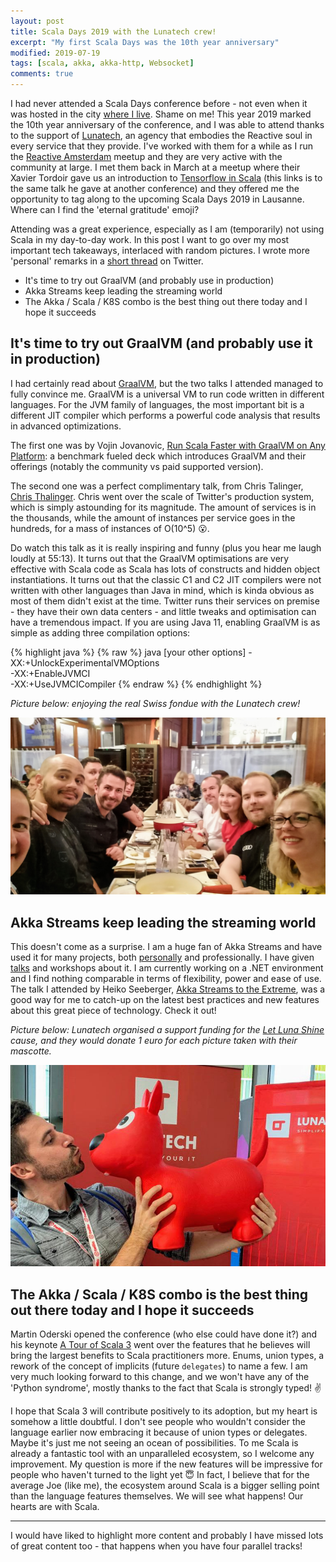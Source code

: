 ```yaml
---
layout: post
title: Scala Days 2019 with the Lunatech crew!
excerpt: "My first Scala Days was the 10th year anniversary"
modified: 2019-07-19
tags: [scala, akka, akka-http, Websocket]
comments: true
---
```


I had never attended a Scala Days conference before - not even when it was hosted in the city
[where I live](http://event.scaladays.org/scaladays-amsterdam-2015). Shame on me! This year 2019 marked the 10th year
anniversary of the conference, and I was able to attend thanks to the support of [Lunatech](https://lunatech.com/),
an agency that embodies the Reactive soul in every service that they provide. I've worked with them for a while as I run 
the [Reactive Amsterdam](https://www.meetup.com/Reactive-Amsterdam/) meetup and they are very active with the community
at large. I met them back in March at a meetup where their Xavier Tordoir gave us an introduction to 
[Tensorflow in Scala](https://www.youtube.com/watch?v=83iprWIhjMM) (this links is to the same talk he gave at another conference)
and they offered me the opportunity to tag along to the upcoming Scala Days 2019 in Lausanne. Where can I find the 'eternal gratitude' emoji?

Attending was a great experience, especially as I am (temporarily) not using Scala in my day-to-day work. 
In this post I want to go over my most important tech takeaways, interlaced with random pictures. I wrote more 'personal'
remarks in a [short thread](https://twitter.com/ticofab/status/1139918004806967297) on Twitter.

* It's time to try out GraalVM (and probably use in production)
* Akka Streams keep leading the streaming world
* The Akka / Scala / K8S combo is the best thing out there today and I hope it succeeds

## It's time to try out GraalVM (and probably use it in production)

I had certainly read about [GraalVM](https://www.graalvm.org/), but the two talks I attended managed to fully convince me.
GraalVM is a universal VM to run code written in different languages. For the JVM family of languages, the most important bit
is a different JIT compiler which performs a powerful code analysis that results in advanced optimizations.

The first one was by Vojin Jovanovic, [Run Scala Faster with GraalVM on Any Platform](https://scaladays.org/schedule/run-scala-faster-with-graalvm-on-any-platform):
a benchmark fueled deck which introduces GraalVM and their offerings (notably the community vs paid supported version).
 
The second one was a perfect complimentary talk, from Chris Talinger, [Chris Thalinger](https://scaladays.org/schedule/performance-tuning-twitter-services-with-graal-and-ml).
Chris went over the scale of Twitter's production system, which is simply astounding for its magnitude. The amount of services
is in the thousands, while the amount of instances per service goes in the hundreds, for a mass of instances of O(10^5) 😮. 

Do watch this talk as it is really inspiring and funny (plus you hear me laugh loudly at 55:13). It turns out that the GraalVM
optimisations are very effective with Scala code as Scala has lots of constructs and hidden object instantiations. It turns out
that the classic C1 and C2 JIT compilers were not written with other languages than Java in mind, which is kinda obvious as most
of them didn't exist at the time. Twitter runs their services on premise - they have their own data centers - and little tweaks and optimisation can have a tremendous impact.
If you are using Java 11, enabling GraalVM is as simple as adding three compilation options:

{% highlight java %}
{% raw %}
java [your other options]
     -XX:+UnlockExperimentalVMOptions \
     -XX:+EnableJVMCI \
     -XX:+UseJVMCICompiler
{% endraw %}
{% endhighlight %}

_Picture below: enjoying the real Swiss fondue with the Lunatech crew!_

![When in Switzerland, enjoy the real fondue.](/images/lunatech-fondue-lausanne-scala-days-2019.png)

## Akka Streams keep leading the streaming world

This doesn't come as a surprise. I am a huge fan of Akka Streams and have used it for many projects, both
[personally](http://ticofab.io/Caterina-side-project/) and professionally. I have given
[talks](https://www.youtube.com/watch?v=MQGXrrhGUTw&t=5s) and workshops about it. 
I am currently working on a .NET environment and I find nothing comparable in terms of flexibility, power and ease of use.
The talk I attended by Heiko Seeberger, [Akka Streams to the Extreme](https://scaladays.org/schedule/akka-streams-to-the-extreme),
was a good way for me to catch-up on the latest best practices and new features about this great piece of technology. Check it out!

_Picture below: Lunatech organised a support funding for the [Let Luna Shine](https://www.gofundme.com/let-luna-shine) cause,
and they would donate 1 euro for each picture taken with their mascotte._ 

![When in Switzerland, enjoy the real fondue.](/images/lunatech-let-luna-shy-scala-days.png)

## The Akka / Scala / K8S combo is the best thing out there today and I hope it succeeds

Martin Oderski opened the conference (who else could have done it?) and his keynote [A Tour of Scala 3](https://www.gofundme.com/let-luna-shine)
went over the features that he believes will bring the largest benefits to Scala practitioners more. Enums, union types,
a rework of the concept of implicits (future `delegates`) to name a few. I am very much looking forward to this change, and
we won't have any of the 'Python syndrome', mostly thanks to the fact that Scala is strongly typed! ✌️

I hope that Scala 3 will contribute positively to its adoption, but my heart is somehow a little doubtful. I don't see people who
wouldn't consider the language earlier now embracing it because of union types or delegates. Maybe it's just me not seeing
an ocean of possibilities. To me Scala is already a fantastic tool with an unparalleled ecosystem, so I welcome any improvement.
My question is more if the new features will be impressive for people who haven't turned to the light yet 😇
In fact, I believe that for the average Joe (like me), the ecosystem around Scala is a bigger selling point than the 
language features themselves. We will see what happens! Our hearts are with Scala.

***

I would have liked to highlight more content and probably I have missed lots of great content too - that happens when 
you have four parallel tracks!